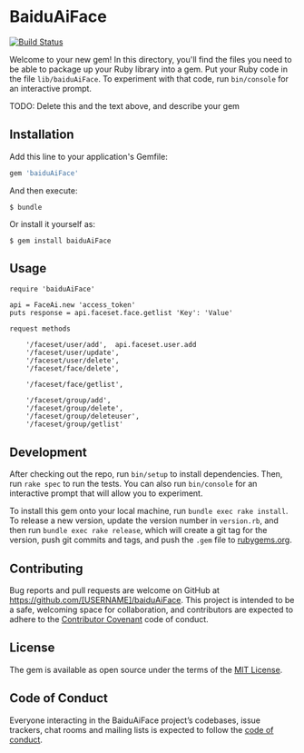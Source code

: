 # BaiduAiFace

[![Build Status](https://travis-ci.com/Davidzhu001/baiduAiFace.svg?branch=master)](https://travis-ci.com/Davidzhu001/baiduAiFace)

Welcome to your new gem! In this directory, you'll find the files you need to be able to package up your Ruby library into a gem. Put your Ruby code in the file `lib/baiduAiFace`. To experiment with that code, run `bin/console` for an interactive prompt.

TODO: Delete this and the text above, and describe your gem

## Installation

Add this line to your application's Gemfile:

```ruby
gem 'baiduAiFace'
```

And then execute:

    $ bundle

Or install it yourself as:

    $ gem install baiduAiFace

## Usage

```
require 'baiduAiFace'

api = FaceAi.new 'access_token'
puts response = api.faceset.face.getlist 'Key': 'Value'

request methods 

    '/faceset/user/add',  api.faceset.user.add
    '/faceset/user/update',
    '/faceset/user/delete',
    '/faceset/face/delete',

    '/faceset/face/getlist',

    '/faceset/group/add',
    '/faceset/group/delete',
    '/faceset/group/deleteuser',
    '/faceset/group/getlist'
```

## Development

After checking out the repo, run `bin/setup` to install dependencies. Then, run `rake spec` to run the tests. You can also run `bin/console` for an interactive prompt that will allow you to experiment.

To install this gem onto your local machine, run `bundle exec rake install`. To release a new version, update the version number in `version.rb`, and then run `bundle exec rake release`, which will create a git tag for the version, push git commits and tags, and push the `.gem` file to [rubygems.org](https://rubygems.org).

## Contributing

Bug reports and pull requests are welcome on GitHub at https://github.com/[USERNAME]/baiduAiFace. This project is intended to be a safe, welcoming space for collaboration, and contributors are expected to adhere to the [Contributor Covenant](http://contributor-covenant.org) code of conduct.

## License

The gem is available as open source under the terms of the [MIT License](https://opensource.org/licenses/MIT).

## Code of Conduct

Everyone interacting in the BaiduAiFace project’s codebases, issue trackers, chat rooms and mailing lists is expected to follow the [code of conduct](https://github.com/[USERNAME]/baiduAiFace/blob/master/CODE_OF_CONDUCT.md).
